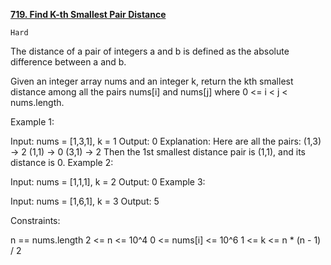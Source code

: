 [**719. Find K-th Smallest Pair Distance**](https://leetcode.com/problems/find-k-th-smallest-pair-distance/)

    Hard

The distance of a pair of integers a and b is defined as the absolute difference between a and b.

Given an integer array nums and an integer k, return the kth smallest distance among all the pairs nums[i] and nums[j] where 0 <= i < j < nums.length.



Example 1:

Input: nums = [1,3,1], k = 1
Output: 0
Explanation: Here are all the pairs:
(1,3) -> 2
(1,1) -> 0
(3,1) -> 2
Then the 1st smallest distance pair is (1,1), and its distance is 0.
Example 2:

Input: nums = [1,1,1], k = 2
Output: 0
Example 3:

Input: nums = [1,6,1], k = 3
Output: 5


Constraints:

n == nums.length
2 <= n <= 10^4
0 <= nums[i] <= 10^6
1 <= k <= n * (n - 1) / 2
